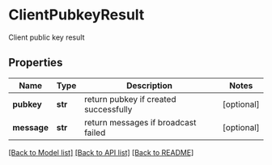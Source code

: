 # ClientPubkeyResult

Client public key result
## Properties
Name | Type | Description | Notes
------------ | ------------- | ------------- | -------------
**pubkey** | **str** | return pubkey if created successfully | [optional] 
**message** | **str** | return messages if broadcast failed | [optional] 

[[Back to Model list]](../README.md#documentation-for-models) [[Back to API list]](../README.md#documentation-for-api-endpoints) [[Back to README]](../README.md)


